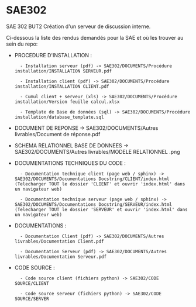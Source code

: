 # SAE302
SAE 302 BUT2 Création d'un serveur de discussion interne.

Ci-dessous la liste des rendus demandés pour la SAE et où les trouver au sein du repo:

- PROCEDURE D'INSTALLATION :

        - Installation serveur (pdf) -> SAE302/DOCUMENTS/Procédure installation/INSTALLATION SERVEUR.pdf
  
        - Installation client (pdf) -> SAE302/DOCUMENTS/Procédure installation/INSTALLATION CLIENT.pdf
  
        - Cumul client + serveur (xls) -> SAE302/DOCUMENTS/Procédure installation/Version feuille calcul.xlsx
  
        - Template de Base de données (sql) -> SAE302/DOCUMENTS/Procédure installation/database_template.sql
  

- DOCUMENT DE REPONSE -> SAE302/DOCUMENTS/Autres livrables/Document de réponse.pdf

- SCHEMA RELATIONNEL BASE DE DONNEES -> SAE302/DOCUMENTS/Autres livrables/MODELE RELATIONNEL .png

- DOCUMENTATIONS TECHNIQUES DU CODE :
  
        - Documentation technique client (page web / sphinx) ->  SAE302/DOCUMENTS/Documentations Docstring/CLIENT/index.html  (Telecharger TOUT le dossier 'CLIENT' et ouvrir 'index.html' dans un navigateur web)
  
        - Documentation technique serveur (page web / sphinx) -> SAE302/DOCUMENTS/Documentations Docstring/SERVEUR/index.html  (Telecharger TOUT le dossier 'SERVEUR' et ouvrir 'index.html' dans un navigateur web)

- DOCUMENTATIONS :
  
        - Documentation Client (pdf) -> SAE302/DOCUMENTS/Autres livrables/Documentation Client.pdf
  
        - Documentation Serveur (pdf) -> SAE302/DOCUMENTS/Autres livrables/Documentation Serveur.pdf

- CODE SOURCE :

        - Code source client (fichiers python) -> SAE302/CODE SOURCE/CLIENT

        - Code source serveur (fichiers python) -> SAE302/CODE SOURCE/SERVER

